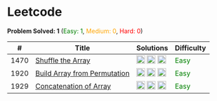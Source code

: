 # Leetcode

**Problem Solved: 1** (<span style="color:green">Easy: 1</span>, <span style="color:orange">Medium: 0</span>, <span style="color:red">Hard: 0</span>)

| # | Title | Solutions | Difficulty |
| - | - | - | - |
| 1470 | [Shuffle the Array](https://leetcode.com/problems/shuffle-the-array/description/) | <a href="Easy/Array/01470_shuffle-the-array/README.md"> <img src="https://cdn.jsdelivr.net/gh/devicons/devicon/icons/cplusplus/cplusplus-original.svg" width="20" height="20"></a> <a href="Easy/Array/01470_shuffle-the-array/README.md"> <img src="https://cdn.jsdelivr.net/gh/devicons/devicon/icons/javascript/javascript-original.svg" width="20" height="20"></a> <a href="Easy/Array/01470_shuffle-the-array/README.md"> <img src="https://cdn.jsdelivr.net/gh/devicons/devicon/icons/go/go-original.svg" width="20" height="20"></a> | <span style="color:green">Easy</span> |
| 1920 | [Build Array from Permutation](https://leetcode.com/problems/build-array-from-permutation/) | <a href="Easy/Array/01920_build-array-from-permutation/README.md"> <img src="https://cdn.jsdelivr.net/gh/devicons/devicon/icons/cplusplus/cplusplus-original.svg" width="20" height="20"></a> <a href="Easy/Array/01920_build-array-from-permutation/README.md"> <img src="https://cdn.jsdelivr.net/gh/devicons/devicon/icons/javascript/javascript-original.svg" width="20" height="20"></a> <a href="Easy/Array/01920_build-array-from-permutation/README.md"> <img src="https://cdn.jsdelivr.net/gh/devicons/devicon/icons/go/go-original.svg" width="20" height="20"></a> | <span style="color:green">Easy</span> |
| 1929 | [Concatenation of Array](https://leetcode.com/problems/concatenation-of-array/description/) | <a href="Easy/Array/01929_concatenation-of-array/READNE.md"> <img src="https://cdn.jsdelivr.net/gh/devicons/devicon/icons/cplusplus/cplusplus-original.svg" width="20" height="20"></a> <a href="Easy/Array/01929_concatenation-of-array/READNE.md"> <img src="https://cdn.jsdelivr.net/gh/devicons/devicon/icons/javascript/javascript-original.svg" width="20" height="20"></a> <a href="Easy/Array/01929_concatenation-of-array/READNE.md"> <img src="https://cdn.jsdelivr.net/gh/devicons/devicon/icons/go/go-original.svg" width="20" height="20"></a> | <span style="color:green">Easy</span> |
